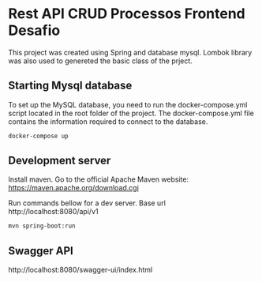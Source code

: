 # Rest API CRUD Processos Frontend Desafio
This project was created using Spring and database mysql. Lombok library was also used to genereted the basic class of the prject. 

## Starting Mysql database
To set up the MySQL database, you need to run the docker-compose.yml script located in the root folder of the project. The docker-compose.yml file contains the information required to connect to the database.

```bash
docker-compose up
```

## Development server

Install maven. Go to the official Apache Maven website:
https://maven.apache.org/download.cgi

Run commands bellow for a dev server. Base url http://localhost:8080/api/v1

```bash
mvn spring-boot:run
```

## Swagger API

http://localhost:8080/swagger-ui/index.html
